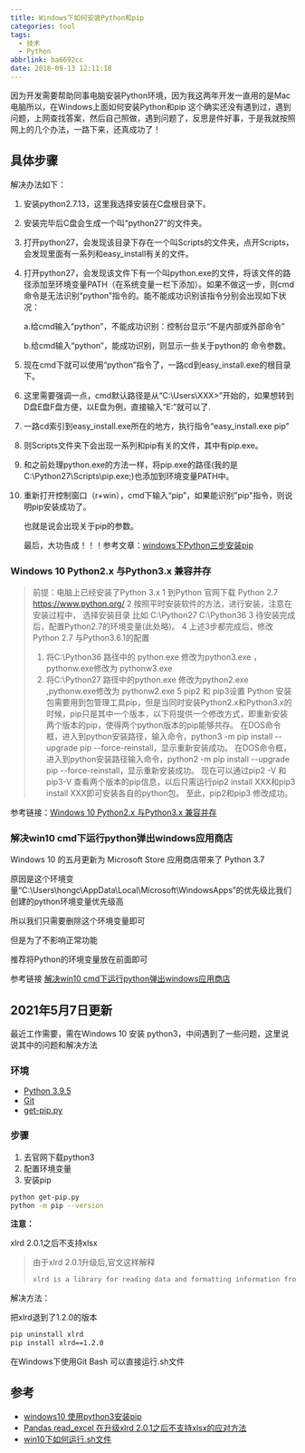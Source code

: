 ```yaml
---
title: Windows下如何安装Python和pip
categories: tool
tags:
  - 技术
  - Python
abbrlink: ba6692cc
date: 2018-09-13 12:11:18
---
```


因为开发需要帮助同事电脑安装Python环境，因为我这两年开发一直用的是Mac电脑所以，在Windows上面如何安装Python和pip 这个确实还没有遇到过，遇到问题，上网查找答案，然后自己照做，遇到问题了，反思是件好事，于是我就按照网上的几个办法，一路下来，还真成功了！

<!-- more -->

## 具体步骤

解决办法如下：

1. 安装python2.7.13，这里我选择安装在C盘根目录下。

2. 安装完毕后C盘会生成一个叫“python27”的文件夹。

3. 打开python27，会发现该目录下存在一个叫Scripts的文件夹，点开Scripts，会发现里面有一系列和easy_install有关的文件。

4. 打开python27，会发现该文件下有一个叫python.exe的文件，将该文件的路径添加至环境变量PATH（在系统变量一栏下添加）。如果不做这一步，则cmd命令是无法识别“python”指令的。能不能成功识别该指令分别会出现如下状况：

   a.给cmd输入“python”，不能成功识别：控制台显示“不是内部或外部命令”

   b.给cmd输入“python”，能成功识别，则显示一些关于python的 命令参数。

5. 现在cmd下就可以使用“python”指令了，一路cd到easy_install.exe的根目录下。

6. 这里需要强调一点，cmd默认路径是从“C:\Users\XXX>”开始的，如果想转到D盘E盘F盘方便，以E盘为例，直接输入“E:”就可以了.

7. 一路cd索引到easy_install.exe所在的地方，执行指令“easy_install.exe pip”

8. 则Scripts文件夹下会出现一系列和pip有关的文件，其中有pip.exe。

9. 和之前处理python.exe的方法一样，将pip.exe的路径(我的是C:\Python27\Scripts\pip.exe;)也添加到环境变量PATH中。

10. 重新打开控制窗口（r+win），cmd下输入“pip”，如果能识别"pip"指令，则说明pip安装成功了。

    也就是说会出现关于pip的参数。
    
    
    
    最后，大功告成！！！参考文章：[windows下Python三步安装pip](https://www.cnblogs.com/babyfei/p/7079983.html)

### Windows 10 Python2.x 与Python3.x 兼容并存

> 前提：电脑上已经安装了Python 3.x
> 1 到Python 官网下载 Python 2.7
> https://www.python.org/
> 2 按照平时安装软件的方法，进行安装，注意在安装过程中， 选择安装目录
> 比如 C:\Python27 C:\Python36
> 3 待安装完成后，配置Python2.7的环境变量(此处略)。
> 4 上述3步都完成后，修改Python 2.7 与Python3.6.1的配置
> 1) 将C:\Python36 路径中的 python.exe 修改为python3.exe ，pythonw.exe修改为 pythonw3.exe
> 2) 将C:\Python27 路径中的python.exe 修改为python2.exe ,pythonw.exe修改为 pythonw2.exe
> 5 pip2 和 pip3设置
> Python 安装包需要用到包管理工具pip，但是当同时安装Python2.x和Python3.x的时候，pip只是其中一个版本，以下将提供一个修改方式，即重新安装两个版本的pip，使得两个python版本的pip能够共存。
> 在DOS命令框，进入到python安装路径，输入命令，python3 -m pip install --upgrade pip --force-reinstall，显示重新安装成功。
> 在DOS命令框，进入到python安装路径输入命令，python2 -m pip install --upgrade pip --force-reinstall，显示重新安装成功。
> 现在可以通过pip2 -V 和 pip3-V 查看两个版本的pip信息，以后只需运行pip2 install XXX和pip3 install XXX即可安装各自的python包。
> 至此，pip2和pip3 修改成功。

参考链接：[Windows 10 Python2.x 与Python3.x 兼容并存](https://blog.csdn.net/liujingqiu/article/details/86645559)

### 解决win10 cmd下运行python弹出windows应用商店

Windows 10 的五月更新为 Microsoft Store 应用商店带来了 Python 3.7

原因是这个环境变量“C:\Users\hongc\AppData\Local\Microsoft\WindowsApps”的优先级比我们创建的python环境变量优先级高

所以我们只需要删除这个环境变量即可

但是为了不影响正常功能

推荐将Python的环境变量放在前面即可

参考链接 [解决win10 cmd下运行python弹出windows应用商店](https://blog.csdn.net/u013421931/article/details/99736992)



## 2021年5月7日更新

最近工作需要，需在Windows 10 安装 python3，中间遇到了一些问题，这里说说其中的问题和解决方法

### 环境

- [Python 3.9.5](https://www.python.org/downloads/release/python-395/)
- [Git](https://git-scm.com/)
- [get-pip.py](https://bootstrap.pypa.io/get-pip.py)

### 步骤

1. 去官网下载python3
2. 配置环境变量
3. 安装pip 

```bash
python get-pip.py
python -m pip --version
```

**注意：**

xlrd 2.0.1之后不支持xlsx

> 由于xlrd 2.0.1升级后,官文这样解释
>
> ```bash
> xlrd is a library for reading data and formatting information from Excel files in the historical .xls format. #只能够操作xls老版本文件,如何操作xlsx需要调用其他的库
> ```

解决方法：

把xlrd退到了1.2.0的版本

```bash
pip uninstall xlrd
pip install xlrd==1.2.0
```

在Windows下使用Git Bash 可以直接运行.sh文件

## 参考

- [windows10 使用python3安装pip](http://web.exiang.org/blog/user1/3/2689.html)
- [Pandas read_excel 在升级xlrd 2.0.1之后不支持xlsx的应对方法](https://blog.csdn.net/zhaoleiedu/article/details/111472654)
- [win10下如何运行.sh文件](https://blog.csdn.net/qq_41895190/article/details/82770309)

